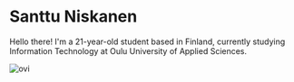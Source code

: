 # Santtu Niskanen

Hello there! I'm a 21-year-old student based in Finland, currently studying Information Technology at Oulu University of Applied Sciences.

<img src="https://github-readme-stats.vercel.app/api/top-langs?username=santtuniskanen&show_icons=true&locale=en&layout=compact&theme=chartreuse-dark" alt="ovi" />
